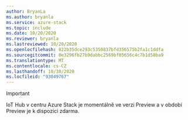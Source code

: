 ```yaml
---
author: BryanLa
ms.author: bryanla
ms.service: azure-stack
ms.topic: include
ms.date: 10/20/2020
ms.reviewer: bryanla
ms.lastreviewed: 10/20/2020
ms.openlocfilehash: 822b35dce293c5350837bfd356575b2fa1c1ddfa
ms.sourcegitcommit: 0e3296fb27b9dabbc2569bf85656c4c7b1d58ba9
ms.translationtype: MT
ms.contentlocale: cs-CZ
ms.lasthandoff: 10/30/2020
ms.locfileid: "93049767"
---
```

> [!IMPORTANT]
> IoT Hub v centru Azure Stack je momentálně ve verzi Preview a v období Preview je k dispozici zdarma. 